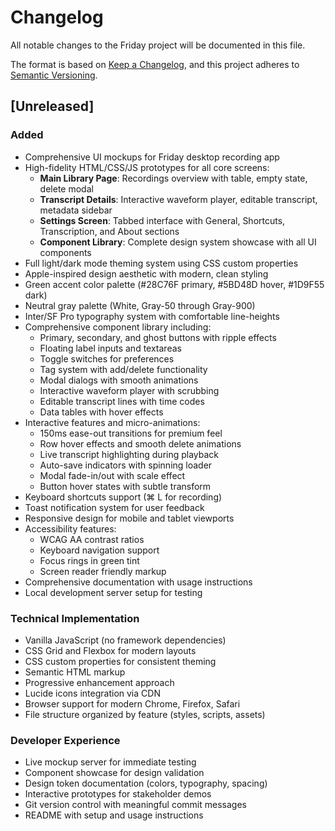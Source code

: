 # Changelog

All notable changes to the Friday project will be documented in this file.

The format is based on [Keep a Changelog](https://keepachangelog.com/en/1.0.0/),
and this project adheres to [Semantic Versioning](https://semver.org/spec/v2.0.0.html).

## [Unreleased]

### Added

- Comprehensive UI mockups for Friday desktop recording app
- High-fidelity HTML/CSS/JS prototypes for all core screens:
  - **Main Library Page**: Recordings overview with table, empty state, delete modal
  - **Transcript Details**: Interactive waveform player, editable transcript, metadata sidebar
  - **Settings Screen**: Tabbed interface with General, Shortcuts, Transcription, and About sections
  - **Component Library**: Complete design system showcase with all UI components
- Full light/dark mode theming system using CSS custom properties
- Apple-inspired design aesthetic with modern, clean styling
- Green accent color palette (#28C76F primary, #5BD48D hover, #1D9F55 dark)
- Neutral gray palette (White, Gray-50 through Gray-900)
- Inter/SF Pro typography system with comfortable line-heights
- Comprehensive component library including:
  - Primary, secondary, and ghost buttons with ripple effects
  - Floating label inputs and textareas
  - Toggle switches for preferences
  - Tag system with add/delete functionality
  - Modal dialogs with smooth animations
  - Interactive waveform player with scrubbing
  - Editable transcript lines with time codes
  - Data tables with hover effects
- Interactive features and micro-animations:
  - 150ms ease-out transitions for premium feel
  - Row hover effects and smooth delete animations
  - Live transcript highlighting during playback
  - Auto-save indicators with spinning loader
  - Modal fade-in/out with scale effect
  - Button hover states with subtle transform
- Keyboard shortcuts support (⌘ L for recording)
- Toast notification system for user feedback
- Responsive design for mobile and tablet viewports
- Accessibility features:
  - WCAG AA contrast ratios
  - Keyboard navigation support
  - Focus rings in green tint
  - Screen reader friendly markup
- Comprehensive documentation with usage instructions
- Local development server setup for testing

### Technical Implementation

- Vanilla JavaScript (no framework dependencies)
- CSS Grid and Flexbox for modern layouts
- CSS custom properties for consistent theming
- Semantic HTML markup
- Progressive enhancement approach
- Lucide icons integration via CDN
- Browser support for modern Chrome, Firefox, Safari
- File structure organized by feature (styles, scripts, assets)

### Developer Experience

- Live mockup server for immediate testing
- Component showcase for design validation
- Design token documentation (colors, typography, spacing)
- Interactive prototypes for stakeholder demos
- Git version control with meaningful commit messages
- README with setup and usage instructions
